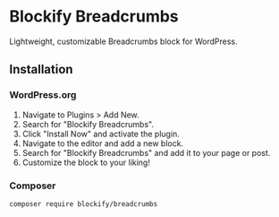 # Blockify Breadcrumbs

Lightweight, customizable Breadcrumbs block for WordPress.

## Installation

### WordPress.org

1. Navigate to Plugins > Add New.
2. Search for "Blockify Breadcrumbs".
3. Click "Install Now" and activate the plugin.
4. Navigate to the editor and add a new block.
5. Search for "Blockify Breadcrumbs" and add it to your page or post.
6. Customize the block to your liking!

### Composer

```bash
composer require blockify/breadcrumbs
```
